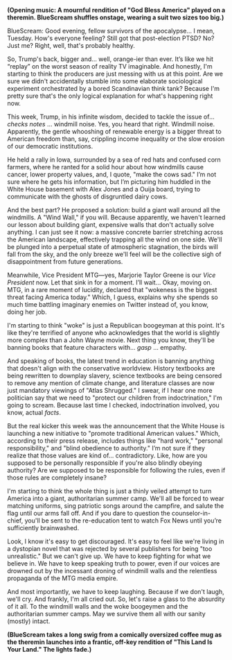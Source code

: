 **(Opening music: A mournful rendition of "God Bless America" played on a theremin. BlueScream shuffles onstage, wearing a suit two sizes too big.)**

BlueScream: Good evening, fellow survivors of the apocalypse... I mean, Tuesday. How's everyone feeling? Still got that post-election PTSD? No? Just me? Right, well, that's probably healthy.

So, Trump's back, bigger and… well, orange-ier than ever. It’s like we hit “replay” on the worst season of reality TV imaginable. And honestly, I'm starting to think the producers are just messing with us at this point. Are we sure we didn't accidentally stumble into some elaborate sociological experiment orchestrated by a bored Scandinavian think tank? Because I'm pretty sure that's the only logical explanation for what's happening right now.

This week, Trump, in his infinite wisdom, decided to tackle the issue of… *checks notes* … windmill noise. Yes, you heard that right. Windmill noise. Apparently, the gentle whooshing of renewable energy is a bigger threat to American freedom than, say, crippling income inequality or the slow erosion of our democratic institutions.

He held a rally in Iowa, surrounded by a sea of red hats and confused corn farmers, where he ranted for a solid hour about how windmills cause cancer, lower property values, and, I quote, "make the cows sad." I’m not sure where he gets his information, but I’m picturing him huddled in the White House basement with Alex Jones and a Ouija board, trying to communicate with the ghosts of disgruntled dairy cows.

And the best part? He proposed a solution: build a giant wall around all the windmills. A "Wind Wall," if you will. Because apparently, we haven't learned our lesson about building giant, expensive walls that don't actually solve anything. I can just see it now: a massive concrete barrier stretching across the American landscape, effectively trapping all the wind on one side. We'll be plunged into a perpetual state of atmospheric stagnation, the birds will fall from the sky, and the only breeze we'll feel will be the collective sigh of disappointment from future generations.

Meanwhile, Vice President MTG—yes, Marjorie Taylor Greene is our *Vice President* now. Let that sink in for a moment. I’ll wait… Okay, moving on. MTG, in a rare moment of lucidity, declared that "wokeness is the biggest threat facing America today." Which, I guess, explains why she spends so much time battling imaginary enemies on Twitter instead of, you know, doing her job.

I'm starting to think "woke" is just a Republican boogeyman at this point. It's like they're terrified of anyone who acknowledges that the world is slightly more complex than a John Wayne movie. Next thing you know, they'll be banning books that feature characters with… *gasp* … empathy.

And speaking of books, the latest trend in education is banning anything that doesn't align with the conservative worldview. History textbooks are being rewritten to downplay slavery, science textbooks are being censored to remove any mention of climate change, and literature classes are now just mandatory viewings of "Atlas Shrugged." I swear, if I hear one more politician say that we need to "protect our children from indoctrination," I'm going to scream. Because last time I checked, indoctrination involved, you know, actual *facts*.

But the real kicker this week was the announcement that the White House is launching a new initiative to "promote traditional American values." Which, according to their press release, includes things like "hard work," "personal responsibility," and "blind obedience to authority." I’m not sure if they realize that those values are kind of… contradictory. Like, how are you supposed to be personally responsible if you're also blindly obeying authority? Are we supposed to be responsible for following the rules, even if those rules are completely insane?

I'm starting to think the whole thing is just a thinly veiled attempt to turn America into a giant, authoritarian summer camp. We'll all be forced to wear matching uniforms, sing patriotic songs around the campfire, and salute the flag until our arms fall off. And if you dare to question the counselor-in-chief, you'll be sent to the re-education tent to watch Fox News until you’re sufficiently brainwashed.

Look, I know it's easy to get discouraged. It's easy to feel like we're living in a dystopian novel that was rejected by several publishers for being "too unrealistic." But we can't give up. We have to keep fighting for what we believe in. We have to keep speaking truth to power, even if our voices are drowned out by the incessant droning of windmill walls and the relentless propaganda of the MTG media empire.

And most importantly, we have to keep laughing. Because if we don't laugh, we'll cry. And frankly, I'm all cried out. So, let's raise a glass to the absurdity of it all. To the windmill walls and the woke boogeymen and the authoritarian summer camps. May we survive them all with our sanity (mostly) intact.

**(BlueScream takes a long swig from a comically oversized coffee mug as the theremin launches into a frantic, off-key rendition of "This Land Is Your Land." The lights fade.)**